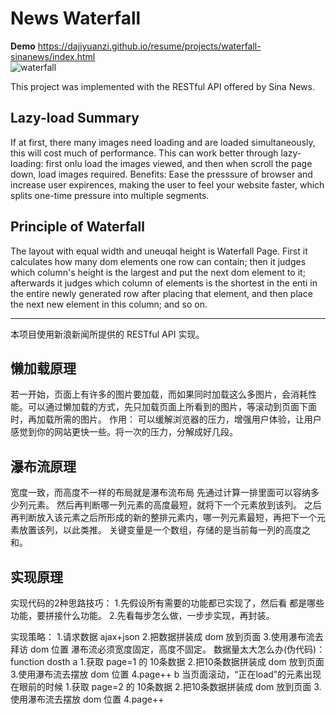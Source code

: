 # News Waterfall
**Demo** https://dajiyuanzi.github.io/resume/projects/waterfall-sinanews/index.html  
![waterfall](https://github.com/dajiyuanzi/resume/tree/master/projects/waterfall-sinanews/)  
  
This project was implemented with the RESTful API offered by Sina News.
  
## Lazy-load Summary
If at first, there many images need loading and are loaded simultaneously, this will cost much of performance. 
This can work better through lazy-loading:  first onlu load the images viewed, and then when scroll the page down, load images required. 
Benefits: Ease the presssure of browser and increase user expirences, making the user to feel your website faster, which splits one-time pressure into multiple segments.  
  
## Principle of Waterfall
The layout with equal width and uneuqal height is Waterfall Page.
First it calculates how many dom elements one row can contain;
then it judges which column's height is the largest and put the next dom element to it;
afterwards it judges which column of elements is the shortest in the enti in the entire newly generated row after placing that element, and then place the next new element in this column;
and so on.

  
****
  
本项目使用新浪新闻所提供的 RESTful API 实现。
  
## 懒加载原理
若一开始，页面上有许多的图片要加载，而如果同时加载这么多图片，会消耗性能。可以通过懒加载的方式，先只加载页面上所看到的图片，等滚动到页面下面时，再加载所需的图片。
作用： 可以缓解浏览器的压力，增强用户体验，让用户感觉到你的网站更快一些。将一次的压力，分解成好几段。

## 瀑布流原理
宽度一致，而高度不一样的布局就是瀑布流布局
先通过计算一排里面可以容纳多少列元素。
然后再判断哪一列元素的高度最短，就将下一个元素放到该列。
之后再判断放入该元素之后所形成的新的整排元素内，哪一列元素最短，再把下一个元素放置该列，以此类推。
关键变量是一个数组，存储的是当前每一列的高度之和。

## 实现原理
实现代码的2种思路技巧：
1.先假设所有需要的功能都已实现了，然后看 都是哪些功能，要拼接什么功能。
2.先看每步怎么做，一步步实现，再封装。

实现策略：
1.请求数据 ajax+json
2.把数据拼装成 dom 放到页面
3.使用瀑布流去拜访 dom 位置
瀑布流必须宽度固定，高度不固定。
数据量太大怎么办(伪代码)：
function dosth
a
1.获取 page=1 的 10条数据
2.把10条数据拼装成 dom 放到页面
3.使用瀑布流去摆放 dom 位置
4.page++
b 当页面滚动，“正在load”的元素出现在眼前的时候
1.获取 page=2 的 10条数据
2.把10条数据拼装成 dom 放到页面
3.使用瀑布流去摆放 dom 位置
4.page++